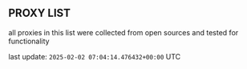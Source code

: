 ## PROXY LIST

all proxies in this list were collected from open sources and tested for functionality

last update: `2025-02-02 07:04:14.476432+00:00` UTC